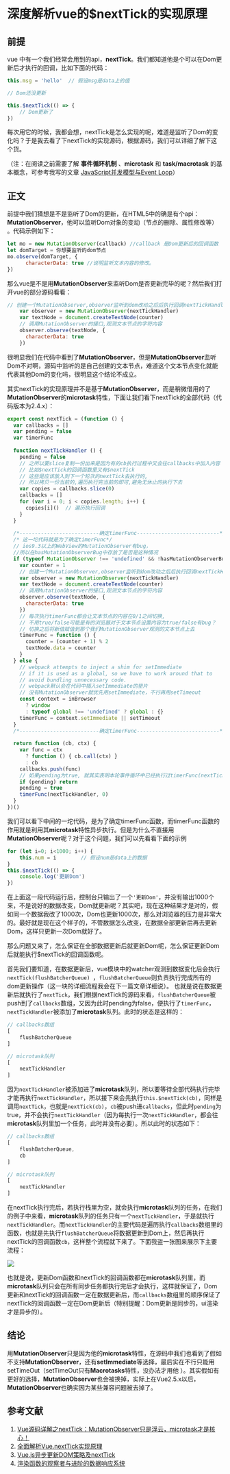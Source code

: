 # 深度解析vue的$nextTick的实现原理 

## 前提

vue 中有一个我们经常会用到的api，**nextTick**。我们都知道他是个可以在Dom更新后才执行的回调，比如下面的代码：

```javascript
this.msg = 'hello'  // 假设msg是data上的值

// Dom还没更新

this.$nextTick(() => {
    // Dom更新了
})
```

每次用它的时候，我都会想，nextTick是怎么实现的呢，难道是监听了Dom的变化吗？于是我去看了下nextTick的实现源码，根据源码，我们可以详细了解下这个货。

（注：在阅读之前需要了解 **事件循环机制** 、**microtask** 和 **task/macrotask** 的基本概念，可参考我写的文章 [JavaScript并发模型与Event Loop](https://github.com/FlyDreame/blog/issues/1)）

## 正文

前提中我们猜想是不是监听了Dom的更新，在HTML5中的确是有个api：**MutationObserver**，他可以监听Dom对象的变动（节点的删除、属性修改等） 。代码示例如下：

```javascript
let mo = new MutationObserver(callback) //callback 是Dom更新后的回调函数
let domTarget = 你想要监听的dom节点
mo.observe(domTarget, {
      characterData: true //说明监听文本内容的修改。
})
```

那么vue是不是用**MutationObserver**来监听Dom是否更新完毕的呢？然后我们打开vue的部分源码看看：

```javascript
// 创建一个MutationObserver,observer监听到dom改动之后后执行回调nextTickHandler
    var observer = new MutationObserver(nextTickHandler)
    var textNode = document.createTextNode(counter)
    // 调用MutationObserver的接口,观测文本节点的字符内容
    observer.observe(textNode, {
      characterData: true
    })
```

很明显我们在代码中看到了**MutationObserver**，但是**MutationObserver**监听Dom不对啊，源码中监听的是自己创建的文本节点，难道这个文本节点变化就能代表其他Dom的变化吗，很明显这个结论不成立。

其实nextTick的实现原理并不是基于**MutationObserver**，而是稍微借用的了**MutationObserver**的**microtask**特性，下面让我们看下nextTick的全部代码（代码版本为2.4.x）：

```javascript
export const nextTick = (function () {
  var callbacks = []
  var pending = false
  var timerFunc
  
  function nextTickHandler () {
    pending = false
    // 之所以要slice复制一份出来是因为有的cb执行过程中又会往callbacks中加入内容
    // 比如$nextTick的回调函数里又有$nextTick
    // 这些是应该放入到下一个轮次的nextTick去执行的,
    // 所以拷贝一份当前的,遍历执行完当前的即可,避免无休止的执行下去
    var copies = callbacks.slice(0)
    callbacks = []
    for (var i = 0; i < copies.length; i++) {
      copies[i]()  // 遍历执行回调
    }
  }
    
  /*--------------------------确定timerFunc---------------------------*/
  /* 这一坨代码就是为了确定timerFunc*/
  // ios9.3以上的WebView的MutationObserver有bug，
  //所以在hasMutationObserverBug中存放了是否是这种情况
  if (typeof MutationObserver !== 'undefined' && !hasMutationObserverBug) {
    var counter = 1
    // 创建一个MutationObserver,observer监听到dom改动之后后执行回调nextTickHandler
    var observer = new MutationObserver(nextTickHandler)
    var textNode = document.createTextNode(counter)
    // 调用MutationObserver的接口,观测文本节点的字符内容
    observer.observe(textNode, {
      characterData: true
    })
    // 每次执行timerFunc都会让文本节点的内容在0/1之间切换,
    // 不用true/false可能是有的浏览器对于文本节点设置内容为true/false有bug？
    // 切换之后将新值赋值到那个我们MutationObserver观测的文本节点上去
    timerFunc = function () {
      counter = (counter + 1) % 2
      textNode.data = counter
    }
  } else {
    // webpack attempts to inject a shim for setImmediate
    // if it is used as a global, so we have to work around that to
    // avoid bundling unnecessary code.
	// webpack默认会在代码中插入setImmediate的垫片
    // 没有MutationObserver就优先用setImmediate，不行再用setTimeout
    const context = inBrowser
      ? window
      : typeof global !== 'undefined' ? global : {}
    timerFunc = context.setImmediate || setTimeout
  }
  /*--------------------------确定timerFunc---------------------------*/
    
  return function (cb, ctx) {
    var func = ctx
      ? function () { cb.call(ctx) }
      : cb
    callbacks.push(func)
    // 如果pending为true, 就其实表明本轮事件循环中已经执行过timerFunc(nextTickHandler, 0)
    if (pending) return
    pending = true
    timerFunc(nextTickHandler, 0)
  }
})()
```

我们可以看下中间的一坨代码，是为了确定timerFunc函数，而timerFunc函数的作用就是利用其**microtask**特性异步执行。但是为什么不直接用**MutationObserver**呢？对于这个问题，我们可以先看看下面的示例

```javascript
for (let i=0; i<1000; i++) {
    this.num = i		// 假设num是data上的数据
}
this.$nextTick(() => {
    console.log('更新Dom')
})
```

在上面这一段代码运行后，控制台只输出了一个`'更新Dom'`，并没有输出1000个来，不是说好的数据改变，Dom就更新呢？其实吧，现在这种结果才是对的，假如同一个数据我改了1000次，Dom也更新1000次，那么对浏览器的压力是非常大的。最好就是现在这个样子的，不管数据怎么改变，在数据全部更新后再去更新Dom，这样只更新一次Dom就好了。

那么问题又来了，怎么保证在全部数据更新后就更新Dom呢，怎么保证更新Dom后就能执行$nextTick的回调函数呢。

首先我们要知道，在数据更新后，vue模块中的watcher观测到数据变化后会执行`nextTick(flushBatcherQueue) `，`flushBatcherQueue`则负责执行完成所有的dom更新操作（这一块的详细流程我会在下一篇文章详细说）。 也就是说在数据更新后就执行了`nextTick`，我们根据nextTick的源码来看，`flushBatcherQueue`被push到了`callbacks`数组，又因为此时pending为false，便执行了`timerFunc`，`nextTickHandler`被添加了**microtask**队列。此时的状态是这样的：

```javascript
// callbacks数组
[
    flushBatcherQueue
]

// microtask队列
[
    nextTickHandler
]
```

因为`nextTickHandler`被添加进了**microtask**队列，所以要等待全部代码执行完毕才能再执行`nextTickHandler`，所以接下来会先执行`this.$nextTick(cb)`，同样是调用`nextTick`，也就是`nextTick(cb)`，`cb`被push进`callbacks`，但此时`pending`为true，并不会执行`nextTickHandler`（因为每执行一次`nextTickHandler`，都会往**microtask**队列里加一个任务，此时并没有必要）。所以此时的状态如下：

```javascript
// callbacks数组
[
    flushBatcherQueue,
    cb
]

// microtask队列
[
    nextTickHandler
]
```

在nextTick执行完后，若执行栈里为空，就会执行**microtask**队列的任务，在我们的例子中来看，**microtask**队列的任务只有一个`nextTickHandler`，于是就执行`nextTickHandler`。而`nextTickHandler`的主要代码是遍历执行`callbacks`数组里的函数，也就是先执行`flushBatcherQueue`将数据更新到Dom上，然后再执行nextTick的回调函数`cb`，这样整个流程就下来了。下面我盗一张图来展示下主要流程：

![](流程图.png)

也就是说，更新Dom函数和nextTick的回调函数都在**microtask**队列里，而**microtask**队列只会在所有同步任务都执行完后才会执行，这样就保证了，Dom更新和nextTick的回调函数一定在数据更新后，而`callbacks`数组里的顺序保证了nextTick的回调函数一定在Dom更新后（特别提醒：Dom更新是同步的，ui渲染才是异步的）。

## 结论

用**MutationObserver**只是因为他的**microtask**特性，在源码中我们也看到了假如不支持**MutationObserver**，还有**setImmediate**等选择，最后实在不行只能用setTimeOut（setTimeOut只有**Macrotasks**特性，没办法才用他 ）。其实假如有更好的选择，**MutationObserver**也会被换掉，实际上在Vue2.5.x以后，**MutationObserver**也确实因为某些兼容问题被去掉了。

## 参考文献

1. [Vue源码详解之nextTick：MutationObserver只是浮云，microtask才是核心！](https://github.com/Ma63d/vue-analysis/issues/6)
2. [全面解析Vue.nextTick实现原理](https://juejin.im/entry/5aced80b518825482e39441e)
3. [Vue.js异步更新DOM策略及nextTick](https://github.com/answershuto/learnVue/blob/master/docs/Vue.js%E5%BC%82%E6%AD%A5%E6%9B%B4%E6%96%B0DOM%E7%AD%96%E7%95%A5%E5%8F%8AnextTick.MarkDown)
4. [渲染函数的观察者与进阶的数据响应系统](http://hcysun.me/vue-design/art/8vue-reactive-dep-watch.html#nexttick-%E7%9A%84%E5%AE%9E%E7%8E%B0)

